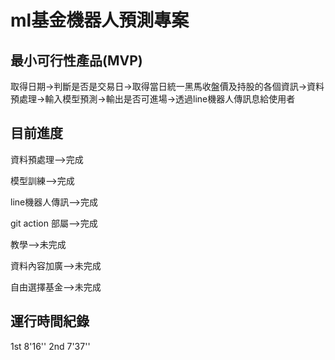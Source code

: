 # ml基金機器人預測專案

## 最小可行性產品(MVP)
取得日期->判斷是否是交易日->取得當日統一黑馬收盤價及持股的各個資訊->資料預處理->輸入模型預測->輸出是否可進場->透過line機器人傳訊息給使用者

## 目前進度
資料預處理-->完成

模型訓練-->完成

line機器人傳訊-->完成

git action 部屬-->完成

教學-->未完成

資料內容加廣-->未完成

自由選擇基金-->未完成

## 運行時間紀錄

1st 8'16''
2nd 7'37''
